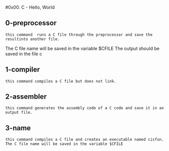 #0x00. C - Hello, World
## 0-preprocessor
	this command  runs a C file through the preprocessor and save the resultinto another file.
The C file name will be saved in the variable $CFILE
The output should be saved in the file c
## 1-compiler
	this command compiles a C file but does not link.
## 2-assembler
	this command generates the assembly code of a C code and save it in an output file.
## 3-name
	this command compiles a C file and creates an executable named cisfun. The C file name will be saved in the variable $CFILE
